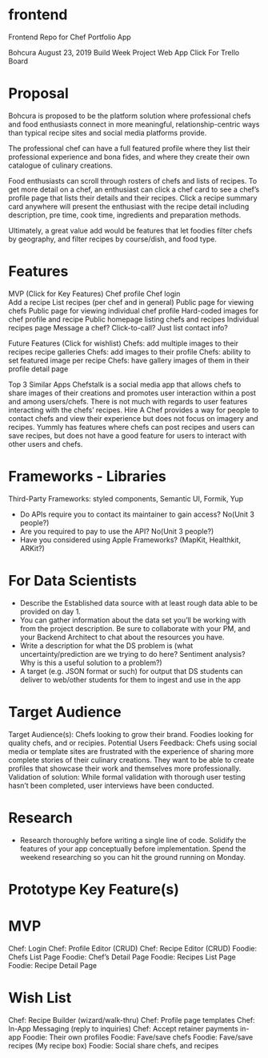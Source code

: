# frontend
Frontend Repo for Chef Portfolio App



Bohcura
August 23, 2019
Build Week Project
Web App
Click For Trello Board

# Proposal

Bohcura is proposed to be the platform solution where professional chefs and food enthusiasts connect in more meaningful, relationship-centric ways than typical recipe sites and social media platforms provide.

The professional chef can have a full featured profile where they list their professional experience and bona fides, and where they create their own catalogue of culinary creations.

Food enthusiasts can scroll through rosters of chefs and lists of recipes. To get more detail on a chef, an enthusiast can click a chef card to see a chef’s profile page that lists their details and their recipes. Click a recipe summary card anywhere will present the enthusiast with the recipe detail including description, pre time, cook time, ingredients and preparation methods.

Ultimately, a great value add would be features that let foodies filter chefs by geography, and filter recipes by course/dish, and food type.


# Features

MVP (Click for Key Features)
Chef profile
Chef login  
Add a recipe
List recipes (per chef and in general)
Public page for viewing chefs
Public page for viewing individual chef profile
Hard-coded images for chef profile and recipe
Public homepage listing chefs and recipes
Individual recipes page
Message a chef? Click-to-call? Just list contact info?

Future Features (Click for wishlist)
Chefs: add multiple images to their recipes recipe galleries
Chefs: add images to their profile
Chefs: ability to set featured image per recipe
Chefs: have gallery images of them in their profile detail page

Top 3 Similar Apps
Chefstalk is a social media app that allows chefs to share images of their creations and promotes user interaction within a post and among users/chefs. There is not much with regards to user features interacting with the chefs’ recipes. 
Hire A Chef provides a way for people to contact chefs and view their experience but does not focus on imagery and recipes.
Yummly has features where chefs can post recipes and users can save recipes, but does not have a good feature for users to interact with other users and chefs.

# Frameworks - Libraries

Third-Party Frameworks:  styled components, Semantic UI, Formik, Yup
- Do APIs require you to contact its maintainer to gain access? No(Unit 3 people?)
- Are you required to pay to use the API? No(Unit 3 people?)
- Have you considered using Apple Frameworks? (MapKit, Healthkit, ARKit?)

# For Data Scientists

- Describe the Established data source with at least rough data able to be provided on day 1. 
- You can gather information about the data set you’ll be working with from the project description. Be sure to collaborate with your PM, and your Backend Architect to chat about the resources you have.
- Write a description for what the DS problem is (what uncertainty/prediction are we trying to do here? Sentiment analysis? Why is this a useful solution to a problem?)
- A target (e.g. JSON format or such) for output that DS students can deliver to web/other students for them to ingest and use in the app

# Target Audience

Target Audience(s): Chefs looking to grow their brand. Foodies looking for quality chefs, and or recipies.
Potential Users Feedback:  Chefs using social media or template sites are frustrated with the experience of sharing more complete stories of their culinary creations. They want to be able to create profiles that showcase their work and themselves more professionally.
Validation of solution: While formal validation with thorough user testing hasn’t been completed, user interviews have been conducted.

# Research

- Research thoroughly before writing a single line of code. Solidify the features of your app conceptually before implementation. Spend the weekend researching so you can hit the ground running on Monday.

# Prototype Key Feature(s)


# MVP
Chef: Login
Chef: Profile Editor (CRUD)
Chef: Recipe Editor (CRUD)
Foodie: Chefs List Page
Foodie: Chef’s Detail Page
Foodie: Recipes List Page
Foodie: Recipe Detail Page

# Wish List
Chef: Recipe Builder (wizard/walk-thru)
Chef: Profile page templates
Chef: In-App Messaging (reply to inquiries)
Chef: Accept retainer payments in-app
Foodie: Their own profiles
Foodie: Fave/save chefs
Foodie: Fave/save recipes (My recipe box)
Foodie: Social share chefs, and recipes
